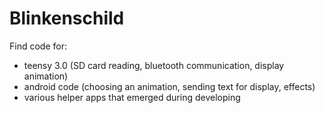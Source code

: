 Blinkenschild
=============


Find code for:
 - teensy 3.0 (SD card reading, bluetooth communication, display animation)
 - android code (choosing an animation, sending text for display, effects)
 - various helper apps that emerged during developing
